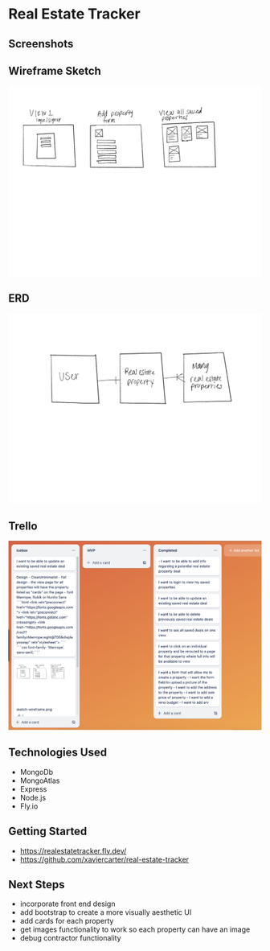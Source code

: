 # Real Estate Tracker

## Screenshots

## Wireframe Sketch
![Alt text](images/sketch-wireframe.png)

## ERD
![Alt text](images/erd.png)

## Trello
![Alt text](images/trello.png)

## Technologies Used
- MongoDb
- MongoAtlas
- Express
- Node.js
- Fly.io

## Getting Started
- https://realestatetracker.fly.dev/
- https://github.com/xaviercarter/real-estate-tracker

## Next Steps

 - incorporate front end design
 - add bootstrap to create a more visually aesthetic UI
 - add cards for each property
 - get images functionality to work so each property can have an image
 - debug contractor functionality